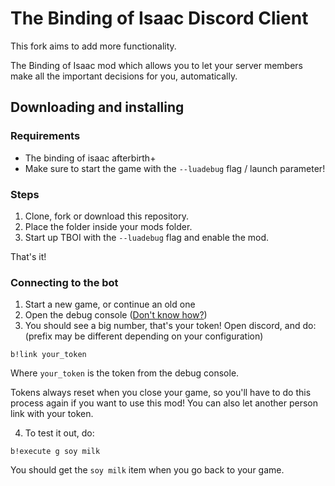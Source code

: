 # The Binding of Isaac Discord Client

This fork aims to add more functionality.

The Binding of Isaac mod which allows you to let your server members make all the important decisions for you, automatically.

## Downloading and installing
### Requirements

- The binding of isaac afterbirth+
- Make sure to start the game with the `--luadebug` flag / launch parameter!

### Steps
1. Clone, fork or download this repository.
2. Place the folder inside your mods folder.
3. Start up TBOI with the `--luadebug` flag and enable the mod.

That's it!

### Connecting to the bot
1. Start a new game, or continue an old one
2. Open the debug console ([Don't know how?](https://bindingofisaacrebirth.gamepedia.com/Debug_Console))
3. You should see a big number, that's your token! Open discord, and do: (prefix may be different depending on your configuration)

```
b!link your_token
```
Where `your_token` is the token from the debug console.

Tokens always reset when you close your game, so you'll have to do this process again if you want to use this mod! You can also let another person link with your token.

4. To test it out, do:
```
b!execute g soy milk
```
You should get the `soy milk` item when you go back to your game.
